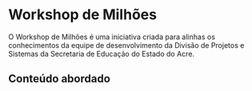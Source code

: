 # Workshop de Milhões
O Workshop de Milhões é uma iniciativa criada para alinhas os conhecimentos da equipe de desenvolvimento da Divisão de Projetos e Sistemas da Secretaria de Educação do Estado do Acre.

## Conteúdo abordado
